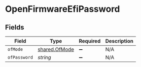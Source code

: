 # OpenFirmwareEfiPassword


## Fields

| Field                                                 | Type                                                  | Required                                              | Description                                           |
| ----------------------------------------------------- | ----------------------------------------------------- | ----------------------------------------------------- | ----------------------------------------------------- |
| `ofMode`                                              | [shared.OfMode](../../../sdk/models/shared/ofmode.md) | :heavy_minus_sign:                                    | N/A                                                   |
| `ofPassword`                                          | *string*                                              | :heavy_minus_sign:                                    | N/A                                                   |